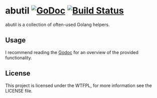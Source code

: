 # abutil [![GoDoc](https://godoc.org/github.com/bahlo/abutil?status.svg)](https://godoc.org/github.com/bahlo/abutil) [![Build Status](https://secure.travis-ci.com/bahlo/abutil.svg?branch=master)](https://travis-ci.com/bahlo/abutil)

abutil is a collection of often-used Golang helpers.

## Usage

I recommend reading the [Godoc](https://godoc.org/github.com/bahlo/abutil) for
an overview of the provided functionality.

## License

This project is licensed under the WTFPL, for more information see the LICENSE
file.
